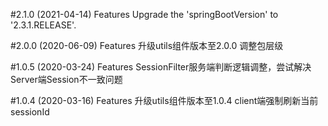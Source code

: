 #2.1.0 (2021-04-14)
Features
Upgrade the 'springBootVersion' to '2.3.1.RELEASE'.

#2.0.0 (2020-06-09)
Features
升级utils组件版本至2.0.0
调整包层级

#1.0.5 (2020-03-24)
Features
SessionFilter服务端判断逻辑调整，尝试解决Server端Session不一致问题

#1.0.4 (2020-03-16)
Features
升级utils组件版本至1.0.4
client端强制刷新当前sessionId